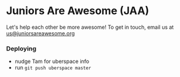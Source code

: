 # Juniors Are Awesome (JAA)

Let's help each other be more awesome!
To get in touch, email us at us@juniorsareawesome.org

### Deploying

* nudge Tam for uberspace info
* run `git push uberspace master`


